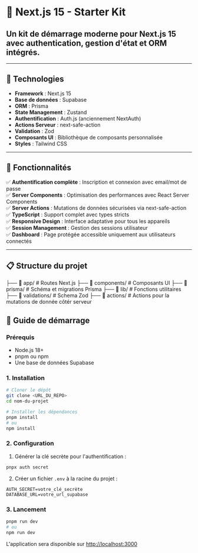 # 🎯 Next.js 15 - Starter Kit  
## Un kit de démarrage moderne pour Next.js 15 avec authentication, gestion d'état et ORM intégrés.

---

## 🚀 Technologies

- **Framework** : Next.js 15  
- **Base de données** : Supabase  
- **ORM** : Prisma  
- **State Management** : Zustand  
- **Authentification** : Auth.js (anciennement NextAuth)  
- **Actions Serveur** : next-safe-action  
- **Validation** : Zod  
- **Composants UI** : Bibliothèque de composants personnalisée  
- **Styles** : Tailwind CSS  

---

## 🌟 Fonctionnalités

✅ **Authentification complète** : Inscription et connexion avec email/mot de passe  
✅ **Server Components** : Optimisation des performances avec React Server Components  
✅ **Server Actions** : Mutations de données sécurisées via next-safe-action  
✅ **TypeScript** : Support complet avec types stricts  
✅ **Responsive Design** : Interface adaptative pour tous les appareils  
✅ **Session Management** : Gestion des sessions utilisateur  
✅ **Dashboard** : Page protégée accessible uniquement aux utilisateurs connectés  

---

## 📋 Structure du projet
├── 📂 app/              # Routes Next.js
├── 📂 components/         # Composants UI
├── 📂 prisma/             # Schéma et migrations Prisma
├── 📂 lib/                # Fonctions utilitaires
├── 📂 validations/        # Schema Zod
├── 📂 actions/            # Actions pour la mutations de donnée côtér serveur


## 🚀 Guide de démarrage

### Prérequis

- Node.js 18+ 
- pnpm ou npm
- Une base de données Supabase

### 1. Installation

```bash
# Cloner le dépôt
git clone <URL_DU_REPO>
cd nom-du-projet

# Installer les dépendances
pnpm install
# ou
npm install
```

### 2. Configuration

1. Générer la clé secrète pour l'authentification :
```bash
pnpx auth secret
```

2. Créer un fichier `.env` à la racine du projet :
```env
AUTH_SECRET=votre_clé_secrète
DATABASE_URL=votre_url_supabase
```

### 3. Lancement

```bash
pnpm run dev
# ou
npm run dev
```

L'application sera disponible sur [http://localhost:3000](http://localhost:3000)

